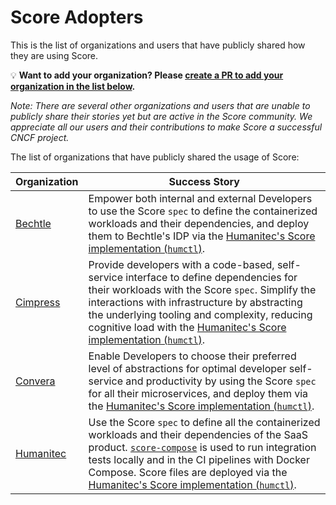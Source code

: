 # Score Adopters

This is the list of organizations and users that have publicly shared how they are using Score.

💡 **Want to add your organization? Please [create a PR to add your organization in the list below](https://github.com/score-spec/spec/edit/main/ADOPTERS.md).**

_Note: There are several other organizations and users that are unable to publicly share their stories yet but are active in the Score community. We appreciate all our users and their contributions to make Score a successful CNCF project._

The list of organizations that have publicly shared the usage of Score:

| Organization                        | Success Story |
|:------------------------------------|---------------|
| [Bechtle](https://www.bechtle.com/) | Empower both internal and external Developers to use the Score `spec` to define the containerized workloads and their dependencies, and deploy them to Bechtle's IDP via the [Humanitec's Score implementation (`humctl`)](https://humanitec.com/products/score). |
| [Cimpress](https://cimpress.com/)   | Provide developers with a code-based, self-service interface to define dependencies for their workloads with the Score `spec`. Simplify the interactions with infrastructure by abstracting the underlying tooling and complexity, reducing cognitive load with the [Humanitec's Score implementation (`humctl`)](https://humanitec.com/products/score). |
| [Convera](https://convera.com/)     | Enable Developers to choose their preferred level of abstractions for optimal developer self-service and productivity by using the Score `spec` for all their microservices, and deploy them via the [Humanitec's Score implementation (`humctl`)](https://humanitec.com/products/score). |
| [Humanitec](https://humanitec.com)  | Use the Score `spec` to define all the containerized workloads and their dependencies of the SaaS product. [`score-compose`](https://docs.score.dev/docs/score-implementation/score-compose/) is used to run integration tests locally and in the CI pipelines with Docker Compose. Score files are deployed via the [Humanitec's Score implementation (`humctl`)](https://humanitec.com/products/score). |
<!-- append the line below to the table
| [name](URL) | brief description of how you are using Score |
-->
